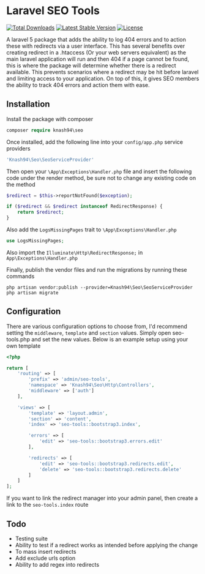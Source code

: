# Laravel SEO Tools
<a href="https://packagist.org/packages/knash94/seo"><img src="https://poser.pugx.org/knash94/seo/d/total.svg" alt="Total Downloads"></a>
<a href="https://packagist.org/packages/knash94/seo"><img src="https://poser.pugx.org/knash94/seo/v/stable.svg" alt="Latest Stable Version"></a>
<a href="https://packagist.org/packages/knash94/seo"><img src="https://poser.pugx.org/knash94/seo/license.svg" alt="License"></a>

A laravel 5 package that adds the ability to log 404 errors and to action these with redirects via a user interface. This has several benefits over creating redirect in a .htaccess (Or your web servers equivalent) as the main laravel application will run and then 404 if a page cannot be found, this is where the package will determine whether there is a redirect available. This prevents scenarios where a redirect may be hit before laravel and limiting access to your application. On top of this, it gives SEO members the ability to track 404 errors and action them with ease.

## Installation
Install the package with composer
```php
composer require knash94\seo
```

Once installed, add the following line into your `config/app.php` service providers
```php
'Knash94\Seo\SeoServiceProvider'
```

Then open your `\App\Exceptions\Handler.php` file and insert the following code under the render method, be sure not to change any existing code on the method
```php
$redirect = $this->reportNotFound($exception);

if ($redirect && $redirect instanceof RedirectResponse) {
    return $redirect;
}
````
Also add the `LogsMissingPages` trait to `\App\Exceptions\Handler.php`
```php
use LogsMissingPages;
````

Also import the `Illuminate\Http\RedirectResponse;` in `App\Exceptions\Handler.php`


Finally, publish the vendor files and run the migrations by running these commands

```
php artisan vendor:publish --provider=Knash94\Seo\SeoServiceProvider
php artisan migrate
```

## Configuration
There are various configuration options to choose from, I'd recommend setting the `middleware`, `template` and `section` values. Simply open seo-tools.php and set the new values. Below is an example setup using your own template

```php
<?php

return [
    'routing' => [
        'prefix' => 'admin/seo-tools',
        'namespace' => 'Knash94\Seo\Http\Controllers',
        'middleware' => ['auth']
    ],

    'views' => [
        'template' => 'layout.admin',
        'section' => 'content',
        'index' => 'seo-tools::bootstrap3.index',

        'errors' => [
            'edit' => 'seo-tools::bootstrap3.errors.edit'
        ],

        'redirects' => [
            'edit' => 'seo-tools::bootstrap3.redirects.edit',
            'delete' => 'seo-tools::bootstrap3.redirects.delete'
        ]
    ]
];
```

If you want to link the redirect manager into your admin panel, then create a link to the `seo-tools.index` route

## Todo
- Testing suite
- Ability to test if a redirect works as intended before applying the change
- To mass insert redirects
- Add exclude urls option
- Ability to add regex into redirects
